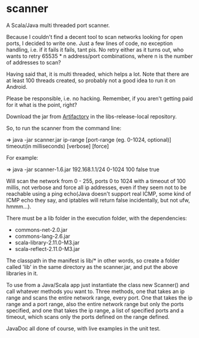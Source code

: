 scanner
=======

A Scala/Java multi threaded port scanner.

Because I couldn't find a decent tool to scan networks looking for open ports, I decided to write one. Just a few 
lines of code, no exception handling, i.e. if it fails it fails, tant pis. No retry either as it turns out, who wants 
to retry 65535 * n address/port combinations, where n is the number of addresses to scan?

Having said that, it is multi threaded, which helps a lot. Note that there are at least 100 threads created, so 
probably not a good idea to run it on Android.

Please be responsible, i.e. no hacking. Remember, if you aren't getting paid for it what is the point, right?

Download the jar from [Artifactory](http://ikube.be/artifactory) in the libs-release-local repository.

So, to run the scanner from the command line:

=> java -jar scanner.jar ip-range [port-range (eg. 0-1024, optional)] timeout(in milliseconds) [verbose] [force]

For example:

=> java -jar scanner-1.6.jar 192.168.1.1/24 0-1024 100 false true

Will scan the network from 0 - 255, ports 0 to 1024 with a timeout of 100 millis, not verbose and force all ip addresses, even if they seem not to be reachable using a ping echo(Java doesn't support real ICMP, some kind of ICMP echo they say, and iptables will return false incidentally, but not ufw, hmmm...).

There must be a lib folder in the execution folder, with the dependencies:

* commons-net-2.0.jar
* commons-lang-2.6.jar
* scala-library-2.11.0-M3.jar
* scala-reflect-2.11.0-M3.jar
 
The classpath in the manifest is lib/* in other words, so create a folder called 'lib' in the same directory 
as the scanner.jar, and put the above libraries in it. 

To use from a Java/Scala app just instantiate the class new Scanner() and call whatever methods you want to. Three 
methods, one that takes an ip range and scans the entire network range, every port. One that takes the ip range and a 
port range, also the entire network range but only the ports specified, and one that takes the ip range, a list of 
specified ports and a timeout, which scans only the ports defined on the range defined.

JavaDoc all done of course, with live examples in the unit test.
